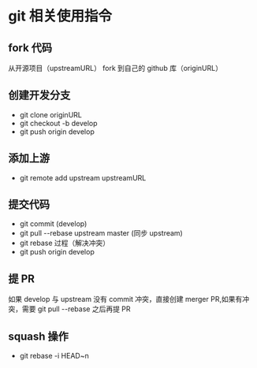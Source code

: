 # git 相关使用指令

## fork 代码
从开源项目（upstreamURL） fork 到自己的 github 库（originURL）

## 创建开发分支
- git clone originURL
- git checkout -b develop
- git push origin develop

## 添加上游
- git remote add upstream upstreamURL

## 提交代码
- git commit (develop)
- git pull --rebase upstream master (同步 upstream)
- git rebase 过程（解决冲突）
- git push origin develop 

## 提 PR
如果 develop 与 upstream 没有 commit 冲突，直接创建 merger PR,如果有冲突，需要 git pull --rebase 之后再提 PR

## squash 操作
- git rebase -i HEAD~n